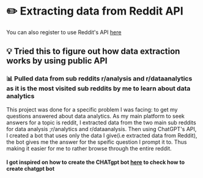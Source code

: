 # ✏️ Extracting data from Reddit API
You can also register to use Reddit's API [here](https://www.reddit.com/prefs/apps)
## 💡 Tried this to figure out how data extraction works by using public API
### 📊 Pulled data from sub reddits r/analysis and r/dataanalytics as it is the most visited sub reddits by me to learn about data analytics
This project was done for a specific problem I was facing: to get my questions answered about data analytics. As my main platform to seek answers for a topic is reddit, I extracted data from the two main sub reddits for data analysis ;r/analytics and r/dataanalysis.
Then using ChatGPT's API, I created a bot that uses only the data I give(i.e extracted data from Reddit), the bot gives me the answer for the speific question I prompt it to. Thus making it easier for me to rather browse through the entire reddit. 
#### I got inspired on how to create the CHATgpt bot [here](https://medium.com/@sohaibshaheen/train-chatgpt-with-custom-data-and-create-your-own-chat-bot-using-macos-fb78c2f9646d) to check how to create chatgpt bot





